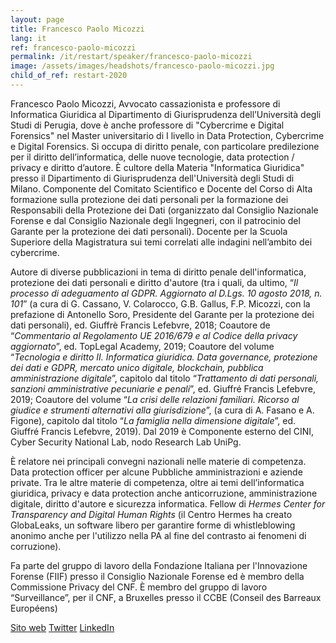 ```yaml
---
layout: page
title: Francesco Paolo Micozzi
lang: it
ref: francesco-paolo-micozzi
permalink: /it/restart/speaker/francesco-paolo-micozzi
image: /assets/images/headshots/francesco-paolo-micozzi.jpg
child_of_ref: restart-2020
---
```


Francesco Paolo Micozzi, Avvocato cassazionista e professore di Informatica
Giuridica al Dipartimento di Giurisprudenza dell’Università degli Studi di
Perugia, dove è anche professore di "Cybercrime e Digital Forensics" nel Master
universitario di I livello in Data Protection, Cybercrime e Digital Forensics.
Si occupa di diritto penale, con particolare predilezione per il diritto
dell’informatica, delle nuove tecnologie, data protection / privacy e diritto
d’autore. È cultore della Materia "Informatica Giuridica" presso il
Dipartimento di Giurisprudenza dell'Università degli Studi di Milano.
Componente del Comitato Scientifico e Docente del Corso di Alta formazione
sulla protezione dei dati personali per la formazione dei Responsabili della
Protezione dei Dati (organizzato dal Consiglio Nazionale Forense e dal
Consiglio Nazionale degli Ingegneri, con il patrocinio del Garante per la
protezione dei dati personali).  Docente per la Scuola Superiore della
Magistratura sui temi correlati alle indagini nell’ambito dei cybercrime.

Autore di diverse pubblicazioni in tema di diritto penale dell'informatica,
protezione dei dati personali e diritto d'autore (tra i quali, da ultimo, “*Il
processo di adeguamento al GDPR. Aggiornato al D.Lgs. 10 agosto 2018, n. 101*”
(a cura di G.  Cassano, V. Colarocco, G.B. Gallus, F.P. Micozzi, con la
prefazione di Antonello Soro, Presidente del Garante per la protezione dei dati
personali), ed. Giuffrè Francis Lefebvre, 2018; Coautore de “*Commentario al
Regolamento UE 2016/679 e al Codice della privacy aggiornato*”, ed. TopLegal
Academy, 2019; Coautore del volume “*Tecnologia e diritto II. Informatica
giuridica. Data governance, protezione dei dati e GDPR, mercato unico digitale,
blockchain, pubblica amministrazione digitale*”, capitolo dal titolo
“*Trattamento di dati personali, sanzioni amministrative pecuniarie e penali*”,
ed. Giuffré Francis Lefebvre, 2019; Coautore del volume “*La crisi delle
relazioni familiari. Ricorso al giudice e strumenti alternativi alla
giurisdizione*”, (a cura di A. Fasano e A. Figone), capitolo dal titolo “*La
famiglia nella dimensione digitale*”, ed. Giuffré Francis Lefebvre, 2019). Dal
2019 è Componente esterno del CINI, Cyber Security National Lab, nodo Research
Lab UniPg.

È relatore nei principali convegni nazionali nelle materie di competenza. Data
protection officer per alcune Pubbliche amministrazioni e aziende private. Tra
le altre materie di competenza, oltre ai temi dell’informatica giuridica,
privacy e data protection anche anticorruzione, amministrazione digitale,
diritto d'autore e sicurezza informatica. Fellow di *Hermes Center for
Transparency and Digital Human Rights* (il Centro Hermes ha creato GlobaLeaks,
un software libero per garantire forme di whistleblowing anonimo anche per
l'utilizzo nella PA al fine del contrasto ai fenomeni di corruzione).

Fa parte del gruppo di lavoro della Fondazione Italiana per l'Innovazione
Forense (FIIF) presso il Consiglio Nazionale Forense ed è membro della
Commissione Privacy del CNF. È membro del gruppo di lavoro “Surveillance”, per
il CNF, a Bruxelles presso il CCBE (Conseil des Barreaux Européens)

[Sito web](https://array.eu) [Twitter](https://twitter.com/fpmicozzi) [LinkedIn](https://www.linkedin.com/in/francesco-paolo-micozzi/)
